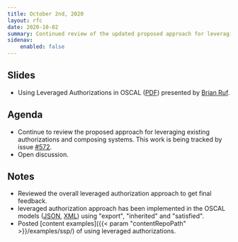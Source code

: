 ```yaml
---
title: October 2nd, 2020
layout: rfc
date: 2020-10-02
summary: Continued review of the updated proposed approach for leveraging existing authorizations and composing systems.
sidenav:
    enabled: false
---
```


## Slides

- Using Leveraged Authorizations in OSCAL ([PDF](/presentations/oscal-leveraged-authorizations-v6a.pdf)) presented by [Brian Ruf](https://github.com/brian-ruf).

## Agenda

- Continue to review the proposed approach for leveraging existing authorizations and composing systems. This work is being tracked by issue [#572](https://github.com/usnistgov/OSCAL/issues/572).
- Open discussion.

## Notes

- Reviewed the overall leveraged authorization approach to get final feedback.
- leveraged authorization approach has been implemented in the OSCAL models ([JSON](https://pages.nist.gov/OSCAL/documentation/schema/implementation-layer/ssp/json-schema/#by-component), [XML](https://pages.nist.gov/OSCAL/documentation/schema/implementation-layer/ssp/xml-schema/#oscal-ssp-xml_by-component)) using "export", "inherited" and "satisfied".
- Posted [content examples]({{< param "contentRepoPath" >}}/examples/ssp/) of using leveraged authorizations.
